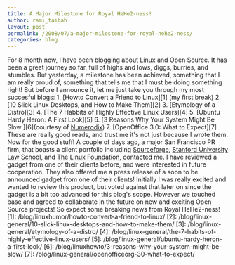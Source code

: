 ```yaml
---
title: A Major Milestone for Royal HeHe2-ness!
author: rami_taibah
layout: post
permalink: /2008/07/a-major-milestone-for-royal-hehe2-ness/
categories: blog
---
```

For 8 month now, I have been blogging about Linux and Open Source. It has been a great journey so far, full of highs and lows, diggs, burries, and stumbles. But yesterday, a milestone has been achieved, something that I am really proud of, something that tells me that I must be doing something right! But before I announce it, let me just take you through my most succesful blogs:
1\. \[Howto Convert a Friend to Linux\]\[1\] (my first break)
2\. \[10 Slick Linux Desktops, and How to Make Them\]\[2\]
3\. \[Etymology of a Distro\]\[3\]
4\. \[The 7 Habbits of Highly Effective Linux Users\]\[4\]
5\. \[Ubuntu Hardy Heron: A First Look\]\[5\]
6\. \[3 Reasons Why Your System Might Be Slow \]\[6\](courtesy of [Numerodix](http://www.matusiak.eu/numerodix/blog//))
7\. \[OpenOffice 3.0: What to Expect\]\[7\]
These are really good reads, and trust me it's not just because I wrote them.
Now for the good stuff! A couple of days ago, a major San Francisco PR firm, that boasts a client portfolio including [Sourceforge](http://www.sourceforge.com/), [Stanford University Law School](http://www.law.stanford.edu/), and [The Linux Foundation](http://www.linux-foundation.org/), contacted me. I have reviewed a gadget from one of their clients before, and were interested in future cooperation. They also offered me a press release of a soon to be announced gadget from one of their clients! Initially I was really excited and wanted to review this product, but voted against that later on since the gadget is a bit too advanced for this blog's scope. However we touched base and agreed to collaborate in the future on new and exciting Open Source projects! So expect some breaking news from Royal HeHe2-ness!
\[1\]: /blog/linuxhumor/howto-convert-a-friend-to-linux/
\[2\]: /blog/linux-general/10-slick-linux-desktops-and-how-to-make-them/
\[3\]: /blog/linux-general/etymology-of-a-distro/
\[4\]: /blog/linux-general/the-7-habits-of-highly-effective-linux-users/
\[5\]: /blog/linux-general/ubuntu-hardy-heron-a-first-look/
\[6\]: /blog/linuxhowto/3-reasons-why-your-system-might-be-slow/
\[7\]: /blog/linux-general/openofficeorg-30-what-to-expect/